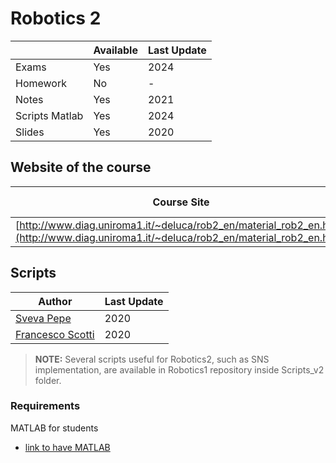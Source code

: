 # Robotics 2

|                 | Available | Last Update |
| --------------- | --------- | ----------- |
| Exams           | Yes       | 2024        |
| Homework        | No        | -           |
| Notes           | Yes       | 2021        |
| Scripts  Matlab | Yes       | 2024        |
| Slides          | Yes       | 2020        |

## Website of the course

| Course Site                                                                                                                            | Last Update |
| -------------------------------------------------------------------------------------------------------------------------------------- | ----------- |
| [http://www.diag.uniroma1.it/~deluca/rob2_en/material_rob2_en.html](http://www.diag.uniroma1.it/~deluca/rob2_en/material_rob2_en.html) | 2021        |

## Scripts

| Author                                                 | Last Update |
| ------------------------------------------------------ | ----------- |
| [Sveva Pepe](https://github.com/pepes97)               | 2020        |
| [Francesco Scotti](https://github.com/FrancescoScotti) | 2020        |

> **NOTE:** Several scripts useful for Robotics2, such as SNS implementation, are available in Robotics1 repository inside Scripts_v2 folder.

### Requirements

MATLAB for students

* [link to have MATLAB](https://it.mathworks.com/academia/tah-portal/sapienza-universita-di-roma-40576534.html)
